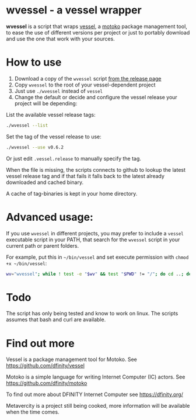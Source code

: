 # wvessel - a vessel wrapper

**wvessel** is a script that wraps [vessel](https://github.com/dfinity/vessel), a [motoko](https://sdk.dfinity.org/docs/language-guide/motoko.html) package management tool, to ease the use of different versions per project or just to portably download and use the one that work with your sources.

# How to use

1. Download a copy of the `wvessel` script [from the release page](https://github.com/metavercity/wvessel/releases)
2. Copy `wvessel` to the root of your vessel-dependent project
3. Just use `./wvessel` instead of `vessel`
4. Change the default or decide and configure the vessel release your project will be depending:

List the available vessel release tags:

```bash
./wvessel --list
```

Set the tag of the vessel release to use:

```bash
./wvessel --use v0.6.2
```

Or just edit `.vessel.release` to manually specify the tag.

When the file is missing, the scripts connects to github to lookup the latest vessel release tag and if that fails it falls back to the latest already downloaded and cached binary.

A cache of tag-binaries is kept in your home directory.

# Advanced usage:

If you use `wvessel` in different projects, you may prefer to include a `vessel` executable script in your PATH, that search for the `wvessel` script in your current path or parent folders.

For example, put this in `~/bin/vessel` and set execute permission with `chmod +x ~/bin/vessel`:

```bash
wv="wvessel"; while ! test -e "$wv" && test "$PWD" != "/"; do cd ..; done; if test -x "$wv"; then echo ./$wv $*; fi
```

# Todo

The script has only being tested and know to work on linux.
The scripts assumes that bash and curl are available.

# Find out more

Vessel is a package management tool for Motoko. See https://github.com/dfinity/vessel 

Motoko is a simple language for writing Internet Computer (IC) actors. See https://github.com/dfinity/motoko

To find out more about DFINITY Internet Computer see https://dfinity.org/

Metavercity is a project still being cooked, more information will be available when the time comes.

